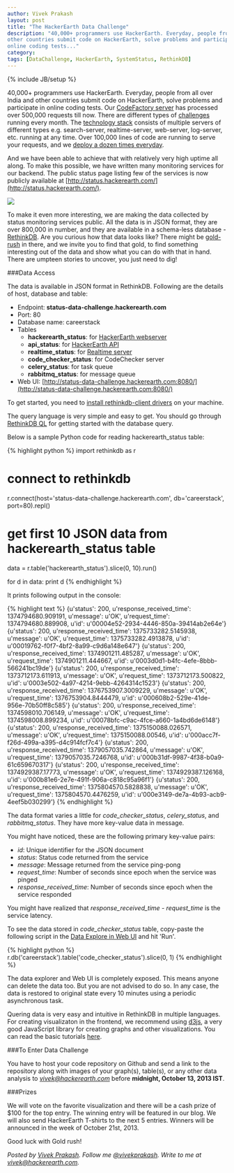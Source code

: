 ```yaml
---
author: Vivek Prakash
layout: post
title: "The HackerEarth Data Challenge"
description: "40,000+ programmers use HackerEarth. Everyday, people from all over India and
other countries submit code on HackerEarth, solve problems and participate in
online coding tests..."
category: 
tags: [DataChallenge, HackerEarth, SystemStatus, RethinkDB]
---
```

{% include JB/setup %}

40,000+ programmers use HackerEarth. Everyday, people from all over India and
other countries submit code on HackerEarth, solve problems and participate in
online coding tests. Our
[CodeFactory server](http://engineering.hackerearth.com/2013/03/12/100000-strong) 
has processed over
500,000 requests till now. There are different types of
[challenges](http://www.hackerearth.com/challenges/) running
every month. The [technology stack](http://engineering.hackerearth.com/2013/03/20/hackerearth-technology-stack)
consists of multiple servers of different
types e.g. search-server, realtime-server, web-server, log-server, etc.
running at any time. Over 100,000 lines of code are running to serve your
requests, and we [deploy a dozen times everyday](http://engineering.hackerearth.com/2013/08/05/continuous-deployment-system).

And we have been able to achieve that with relatively very high uptime all along.
To make this possible, we have written many monitoring services for our
backend. The public status page listing few of the services is now publicly
available at [http://status.hackerearth.com/](http://status.hackerearth.com/).

<img src="/images/service_status.png" />

To make it even more interesting, we are making the data collected by status
monitoring services public. All the data is in JSON format, they are over
800,000 in number, and they are
available in a schema-less database - [RethinkDB](http://rethinkdb.com/).
Are you curious how that data looks like? There might be
[gold-rush](http://i1.ytimg.com/vi/HvkkJnjacsQ/maxresdefault.jpg) in there, and
we invite you to find that gold, to find something interesting out of the data
and show what you can do with that in hand. There are umpteen stories to
uncover, you just need to dig!

###Data Access

The data is available in JSON format in RethinkDB. Following are the details of
host, database and table:

* Endpoint: **status-data-challenge.hackerearth.com**
* Port: 80
* Database name: careerstack
* Tables
  * **hackerearth_status**: for [HackerEarth webserver](http://www.hackerearth.com/)
  * **api_status**: for [HackerEarth API](http://developer.hackerearth.com/)
  * **realtime_status**: for [Realtime server](http://realtime.hackerearth.com/ping/)
  * **code_checker_status**: for CodeChecker server
  * **celery_status**: for task queue
  * **rabbitmq_status**: for message queue
* Web UI: [http://status-data-challenge.hackerearth.com:8080/](http://status-data-challenge.hackerearth.com:8080/)

To get started, you need to
[install rethinkdb-client drivers](http://rethinkdb.com/docs/install-drivers/)
on your machine. 

The query language is very simple and easy to get. You should go through
[RethinkDB QL](http://rethinkdb.com/api/#py) for getting started with the
database query.

Below is a sample Python code for reading hackerearth_status table:

{% highlight python %}
import rethinkdb as r

# connect to rethinkdb
r.connect(host='status-data-challenge.hackerearth.com', db='careerstack', port=80).repl()

# get first 10 JSON data from hackerearth_status table
data = r.table('hackerearth_status').slice(0, 10).run()

for d in data:
    print d
{% endhighlight %}

It prints following output in the console:

{% highlight text %}
{u'status': 200, u'response_received_time': 1374794680.909191, u'message': u'OK', u'request_time': 1374794680.889908, u'id': u'00004e52-2934-4446-850a-39414ab2e64e'}
{u'status': 200, u'response_received_time': 1375733282.5145938, u'message': u'OK', u'request_time': 1375733282.4913878, u'id': u'00019762-f0f7-4bf2-8a99-c9d6a148e647'}
{u'status': 200, u'response_received_time': 1374901211.485287, u'message': u'OK', u'request_time': 1374901211.444667, u'id': u'0003d0d1-b4fc-4efe-8bbb-566241bc19de'}
{u'status': 200, u'response_received_time': 1373712173.611913, u'message': u'OK', u'request_time': 1373712173.500822, u'id': u'0003e502-4a97-4214-9ebb-4264314c1523'}
{u'status': 200, u'response_received_time': 1376753907.3009229, u'message': u'OK', u'request_time': 1376753904.8444479, u'id': u'000608b2-529e-41de-956e-70b50ff8c585'}
{u'status': 200, u'response_received_time': 1374598010.706149, u'message': u'OK', u'request_time': 1374598008.899234, u'id': u'00078bfc-c9ac-4fce-a660-1a4bd6de6148'}
{u'status': 200, u'response_received_time': 1375150088.026571, u'message': u'OK', u'request_time': 1375150088.00546, u'id': u'000acc7f-f26d-499a-a395-d4c914fcf7c4'}
{u'status': 200, u'response_received_time': 1379057035.742864, u'message': u'OK', u'request_time': 1379057035.7246768, u'id': u'000b31df-9987-4f38-b0a9-61c659670317'}
{u'status': 200, u'response_received_time': 1374929387.17773, u'message': u'OK', u'request_time': 1374929387.126168, u'id': u'000b81e6-2e7e-491f-906a-c818c95a96f1'}
{u'status': 200, u'response_received_time': 1375804570.5828838, u'message': u'OK', u'request_time': 1375804570.4476259, u'id': u'000e3149-de7a-4b93-acb9-4eef5b030299'}
{% endhighlight %}

The data format varies a little for *code_checker_status*,
*celery_status*, and *rabbitmq_status*. They have more key-value data in message.

You might have noticed, these are the following primary key-value pairs:
* *id*: Unique identifier for the JSON document
* *status*: Status code returned from the service
* *message*: Message returned from the service ping-pong
* *request_time*: Number of seconds since epoch when the service was pinged
* *response_received_time*: Number of seconds since epoch when the service responded

You might have realized that *response_received_time - request_time* is the service latency.

To see the data stored in *code_checker_status* table, copy-paste the following script in 
the [Data Explore in Web UI](http://status-data-challenge.hackerearth.com:8080/#dataexplorer)
and hit 'Run'.

{% highlight python %}
r.db('careerstack').table('code_checker_status').slice(0, 1)
{% endhighlight %}

The data explorer and Web UI is completely exposed. This means anyone can
delete the data too. But you are not advised to do so. In any case, the data is
restored to original state every 10 minutes using a periodic asynchronous task.

Quering data is very easy and intuitive in RethinkDB in multiple languages.
For creating visualizaton in the frontend, we recommend using [d3js](http://d3js.org/),
a very good JavaScript library for creating graphs and other visualizations. You can read
the basic tutorials [here](http://alignedleft.com/tutorials/d3/).

###To Enter Data Challenge

You have to host your code repository on Github and send a link to the repository along
with images of your graph(s), table(s), or any other data analysis to *vivek@hackerearth.com*
before **midnight, October 13, 2013 IST**.

###Prizes

We will vote on the favorite visualization and there will be a cash prize of $100
for the top entry.
The winning entry will be featured in our blog. We will also send HackerEarth T-shirts to
the next 5 entries. Winners will be announced in the week of October 21st, 2013.

Good luck with Gold rush!

*Posted by [Vivek Prakash](http://www.hackerearth.com/users/vivekprakash/).
Follow me [@vivekprakash](https://twitter.com/vivekprakash). Write to me at
vivek@hackerearth.com.*
